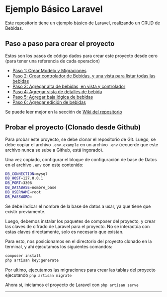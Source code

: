 # Ejemplo Básico Laravel

Este repositorio tiene un ejemplo básico de Laravel, realizando un CRUD de Bebidas.

## Paso a paso para crear el proyecto
Estos son los pasos de código dados para crear este proyecto desde cero (para tener una referencia de cada operacion)

* [Paso 1: Crear Modelo y Migraciones](tutorial/paso1.md)
* [Paso 2: Crear controlador de Bebidas, y una vista para listar todas las bebidas](tutorial/paso2.md)
* [Paso 3: Agregar alta de bebidas, en vista y controlador](tutorial/paso3.md)
* [Paso 4: Agregar vista de detalles de bebida](tutorial/paso4.md)
* [Paso 5: Agregar baja lógica de bebidas](tutorial/paso5.md)
* [Paso 6: Agregar edición de bebidas](tutorial/paso6.md)

Se puede leer mejor en la sección de [Wiki del repositorio](https://github.com/3MJ-2025/Ejemplo-Laravel/wiki)

## Probar el proyecto (Clonado desde Github)
Para probar este proyecto, se debe clonar el repositorio de Git. Luego, se debe copiar el archivo `.env.example` en un archivo `.env` (recuerde que este archivo nunca se sube a Github, está ingorado).

Una vez copiado, configurar el bloque de configuración de base de Datos en el archivo `.env` con este contenido:

```bash
DB_CONNECTION=mysql
DB_HOST=127.0.0.1
DB_PORT=3306
DB_DATABASE=nombre_base
DB_USERNAME=root
DB_PASSWORD=
```

Se debe indicar el nombre de la base de datos a usar, ya que tiene que existir previamente.

Luego, debemos instalar los paquetes de composer del proyecto, y crear las claves de cifrado de Laravel para el proyecto. No se interactúa con estas claves directamente, solo es necesario que existan.

Para esto, nos posicionamos en el directorio del proyecto clonado en la terminal, y ahi ejecutamos los siguientes comandos:

```bash
composer install 
php artisan key:generate 
```

Por ultimo, ejecutamos las migraciones para crear las tablas del proyecto ejecutando `php artisan migrate`

Ahora si, iniciamos el proyecto de Laravel con `php artisan serve`

<hr>

